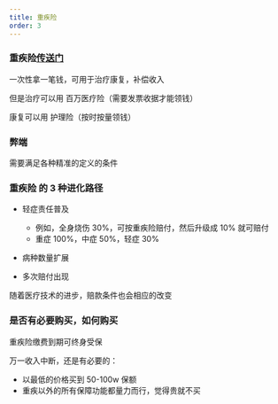 ```yaml
---
title: 重疾险
order: 3
---
```


### 重疾险[传送门](https://www.bilibili.com/video/BV1bz421z7Lg/?spm_id_from=333.1007.top_right_bar_window_custom_collection.content.click&vd_source=8acdf1a3918e4334e0aeeb2a9dd4baa6)

一次性拿一笔钱，可用于治疗康复，补偿收入

但是治疗可以用 百万医疗险（需要发票收据才能领钱）

康复可以用 护理险（按时按量领钱）

### 弊端

需要满足各种精准的定义的条件

### 重疾险 的 3 种进化路径

- 轻症责任普及

  - 例如，全身烧伤 30%，可按重疾险赔付，然后升级成 10% 就可赔付
  - 重症 100%，中症 50%，轻症 30%

- 病种数量扩展

- 多次赔付出现

随着医疗技术的进步，赔款条件也会相应的改变

### 是否有必要购买，如何购买

重疾险缴费到期可终身受保

万一收入中断，还是有必要的：

- 以最低的价格买到 50-100w 保额
- 重疾以外的所有保障功能都量力而行，觉得贵就不买
